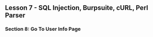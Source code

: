 Lesson 7 - SQL Injection, Burpsuite, cURL, Perl Parser
-------
### Section 8: Go To User Info Page


